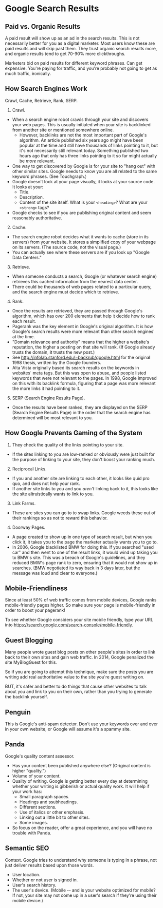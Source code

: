 # Google Search Results

## Paid vs. Organic Results

A paid result will show up as an ad in the search results. This is not necessarily better for you as a digital marketer. Most users know these are paid results and will skip past them. They trust organic search results more, and organic results tend to get 70-90% more clickthroughs.

Marketers bid on paid results for different keyword phrases. Can get expensive. You're paying for traffic, and you're probably not going to get as much traffic, ironically.

## How Search Engines Work

Crawl, Cache, Retrieve, Rank, SERP.

1. Crawl.
  - When a search engine robot crawls through your site and discovers your web pages. This is usually initiated when your site is backlinked from another site or mentioned somewhere online.
    - However, backlinks are not the most important part of Google's algorithm. An article published six years ago might have been popular at the time and still have thousands of links pointing to it, but it's not necessarily still relevant today. Something published two hours ago that only has three links pointing to it so far might actually be *more* relevant.
  - One way to get discovered by Google is for your site to "hang out" with other similar sites. Google needs to know you are all related to the same keyword phrases. (See Touchgraph.)
  - Google doesn't look at your page visually, it looks at your source code. It looks at your:
    - Title.
    - Description.
    - Content of the site itself. What is your `<heading>`? What are your `<strong>` tags?
  - Google checks to see if you are publishing original content and seem reasonably authoritative.
2. Cache.
  - The search engine robot decides what it wants to cache (store in its servers) from your website. It stores a simplified copy of your webpage on its servers. (The source code, not the visual page.)
  - You can actually see where these servers are if you look up "Google Data Centers."
3. Retrieve.
  - When someone conducts a search, Google (or whatever search engine) retrieves this cached information from the nearest data center.
  - There could be thousands of web pages related to a particular query, and the search engine must decide which to retrieve.
4. Rank.
  - Once the results are retrieved, they are passed through Google's algorithm, which has over 200 elements that help it decide how to rank each result.
  - Pagerank was the key element in Google's original algorithm. It is how Google's search results were more relevant than other search engines' at the time.
  - "Domain relevance and authority" means that the higher a website's reputation, the higher a posting on that site will rank. (If Google already trusts the domain, it trusts the new post.)
  - See http://infolab.stanford.edu/~backrub/google.html for the original 1998 thesis, written by the Google founders.
  - Alta Vista originally based its search results on the keywords in websites' meta tags. But this was open to abuse, and people listed keywords that were not relevant to the pages. In 1998, Google improved on this with its backlink formula, figuring that a page was more relevant the more links it had pointing to it.
5. SERP (Search Engine Results Page).
  - Once the results have been ranked, they are displayed on the SERP (Search Engine Results Page) in the order that the search engine has determined will be most relevant to you.

## How Google Prevents Gaming of the System

1. They check the quality of the links pointing to your site.
  - If the sites linking to you are low-ranked or obviously were just built for the purpose of linking to your site, they don't boost your ranking much.
2. Reciprocal Links.
  - If you and another site are linking to each other, it looks like quid pro quo, and does not help your rank.
  - If another site links to you and you *aren't* linking back to it, this looks like the site altruistically wants to link to you.
3. Link Farms.
  - These are sites you can go to to swap links. Google weeds these out of their rankings so as not to reward this behavior.
4. Doorway Pages.
  - A page created to show up in one type of search result, but when you click it, it takes you to the page the marketer actually wants you to go to.
  - In 2006, Google blacklisted BMW for doing this. If you searched "used car" and then went to one of the result links, it would wind up taking you to BMW's site. This was a breach of Google's guidelines, and they reduced BMW's page rank to zero, ensuring that it would not show up in searches. (BMW negotiated its way back in 3 days later, but the message was loud and clear to everyone.)

## Mobile-Friendliness

Since at least 50% of web traffic comes from mobile devices, Google ranks mobile-friendly pages higher. So make sure your page is mobile-friendly in order to boost your pagerank!

To see whether Google considers your site mobile friendly, type your URL into https://search.google.com/search-console/mobile-friendly.

## Guest Blogging

Many people wrote guest blog posts on other people's sites in order to link back to their own sites and gain web traffic. In 2014, Google penalized the site MyBlogGuest for this.

So if you are going to attempt this technique, make sure the posts you are writing add real authoritative value to the site you're guest writing on.

BUT, it's safer and better to do things that cause other websites to talk about you and link to you on their own, rather than you trying to generate the backlink yourself.

## Penguin

This is Google's anti-spam detector. Don't use your keywords over and over in your own website, or Google will assume it's a spammy site.

## Panda

Google's quality content assessor.

- Has your content been published anywhere else? (Original content is higher "quality.")
- Volume of your content.
- Quality of writing. Google is getting better every day at determining whether your writing is gibberish or actual quality work. It will help if your work has:
  - Small paragraph spaces.
  - Headings and ssubheadings.
  - Different sections.
  - Use of italics or other emphasis.
  - Linking out a little bit to other sites.
  - Some images.
- So focus on the reader, offer a great experience, and you will have no trouble with Panda.

## Semantic SEO

Context. Google tries to understand why someone is typing in a phrase, not just deliver results based upon those words.

- User location.
- Whether or not user is signed in.
- User's search history.
- The user's device. (Mobile -- and is your website optimized for mobile? If not, your site may not come up in a user's search if they're using their mobile device.)